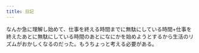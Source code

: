 ```yaml
---
title: 日記
---
```


なんか急に理解し始めて、仕事を終える時間までに無駄にしている時間+仕事を終えたあとに無駄にしている時間のあとになにかを始めようとするから生活のリズムがおかしくなるのだった。もうちょっと考える必要がある。